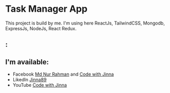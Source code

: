 # Task Manager App

This project is build by me. I'm using here ReactJs, TailwindCSS, Mongodb, ExpressJs, NodeJs, React Redux.

## :

## I'm available:

- Facebook [Md Nur Rahman](https://web.facebook.com/jinna.jinna.7509/) and [Code with Jinna](https://web.facebook.com/profile.php?id=61573133143759)
- LikedIn [Jinna89](https://www.linkedin.com/in/jinna89)
- YouTube [Code with Jinna](https://www.youtube.com/@Jinna_89)
